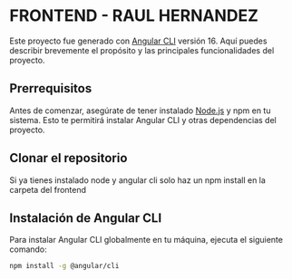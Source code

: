 # FRONTEND - RAUL HERNANDEZ

Este proyecto fue generado con [Angular CLI](https://github.com/angular/angular-cli) versión 16. Aquí puedes describir brevemente el propósito y las principales funcionalidades del proyecto.

## Prerrequisitos

Antes de comenzar, asegúrate de tener instalado [Node.js](https://nodejs.org/) y npm en tu sistema. Esto te permitirá instalar Angular CLI y otras dependencias del proyecto.

## Clonar el repositorio
Si ya tienes instalado node y angular cli solo haz un npm install en la carpeta del frontend

## Instalación de Angular CLI

Para instalar Angular CLI globalmente en tu máquina, ejecuta el siguiente comando:

```bash
npm install -g @angular/cli
